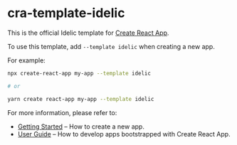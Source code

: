 # cra-template-idelic

This is the official Idelic template for [Create React App](https://github.com/facebook/create-react-app).

To use this template, add `--template idelic` when creating a new app.

For example:

```sh
npx create-react-app my-app --template idelic 

# or

yarn create react-app my-app --template idelic
```

For more information, please refer to:

- [Getting Started](https://create-react-app.dev/docs/getting-started) – How to create a new app.
- [User Guide](https://create-react-app.dev) – How to develop apps bootstrapped with Create React App.
